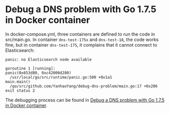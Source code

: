 # Debug a DNS problem with Go 1.7.5 in Docker container

In docker-compose.yml, three containers are defined to run the code in src/main.go.
In container `dns-test-175x` and `dns-test-18`, the code works fine, but in
container `dns-test-175`, it complains that it cannot connect to Elasticsearch:

    panic: no Elasticsearch node available

    goroutine 1 [running]:
    panic(0x653d80, 0xc42000d280)
      /usr/local/go/src/runtime/panic.go:500 +0x1a1
    main.main()
      /go/src/github.com/YanhaoYang/debug-dns-problem/main.go:17 +0x206
    exit status 2

The debugging process can be found in [Debug a DNS problem with Go 1.7.5 in Docker container](https://medium.com/@yangyanhao/debug-a-dns-problem-with-go-1-7-5-in-docker-container-de4854751570#.4msljnqqs).
